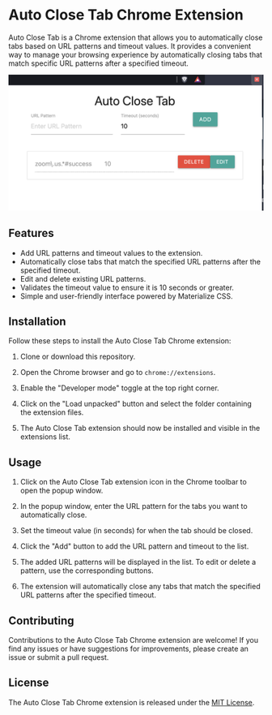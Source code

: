 # Auto Close Tab Chrome Extension

Auto Close Tab is a Chrome extension that allows you to automatically close tabs based on URL patterns and timeout values. It provides a convenient way to manage your browsing experience by automatically closing tabs that match specific URL patterns after a specified timeout.

![image](media/auto-close-tab.png)
## Features

- Add URL patterns and timeout values to the extension.
- Automatically close tabs that match the specified URL patterns after the specified timeout.
- Edit and delete existing URL patterns.
- Validates the timeout value to ensure it is 10 seconds or greater.
- Simple and user-friendly interface powered by Materialize CSS.

## Installation

Follow these steps to install the Auto Close Tab Chrome extension:

1. Clone or download this repository.

2. Open the Chrome browser and go to `chrome://extensions`.

3. Enable the "Developer mode" toggle at the top right corner.

4. Click on the "Load unpacked" button and select the folder containing the extension files.

5. The Auto Close Tab extension should now be installed and visible in the extensions list.

## Usage

1. Click on the Auto Close Tab extension icon in the Chrome toolbar to open the popup window.

2. In the popup window, enter the URL pattern for the tabs you want to automatically close.

3. Set the timeout value (in seconds) for when the tab should be closed.

4. Click the "Add" button to add the URL pattern and timeout to the list.

5. The added URL patterns will be displayed in the list. To edit or delete a pattern, use the corresponding buttons.

6. The extension will automatically close any tabs that match the specified URL patterns after the specified timeout.

## Contributing

Contributions to the Auto Close Tab Chrome extension are welcome! If you find any issues or have suggestions for improvements, please create an issue or submit a pull request.

## License

The Auto Close Tab Chrome extension is released under the [MIT License](LICENSE).
